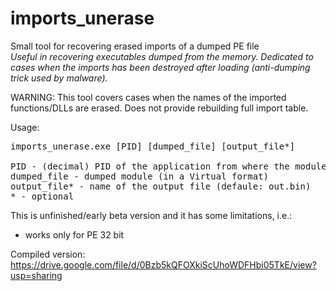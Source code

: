 # imports_unerase
Small tool for recovering erased imports of a dumped PE file<br/>
<i>Useful in recovering executables dumped from the memory. Dedicated to cases when the imports has been destroyed after loading (anti-dumping trick used by malware).</i><br/>

WARNING: This tool covers cases when the names of the imported functions/DLLs are erased. Does not provide rebuilding full import table.

Usage:<br>
<pre>
imports_unerase.exe [PID] [dumped_file] [output_file*]<br/>
PID - (decimal) PID of the application from where the module was dumped
dumped_file - dumped module (in a Virtual format)
output_file* - name of the output file (defaule: out.bin)
* - optional
</pre>

This is unfinished/early beta version and it has some limitations, i.e.:<br/>
- works only for PE 32 bit

Compiled version: https://drive.google.com/file/d/0Bzb5kQFOXkiScUhoWDFHbi05TkE/view?usp=sharing
